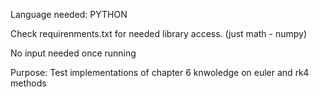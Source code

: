 Language needed: PYTHON

Check requirenments.txt for needed library access. (just math - numpy)

No input needed once running

Purpose: Test implementations of chapter 6 knwoledge on euler and rk4 methods
